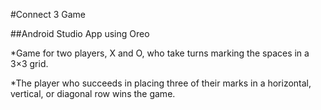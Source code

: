 #Connect 3 Game

##Android Studio App using Oreo

*Game for two players, X and O, who take turns marking the spaces in a 3×3 grid. 

*The player who succeeds in placing three of their marks in a horizontal, vertical, or diagonal row wins the game.
